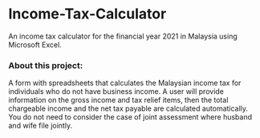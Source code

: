 # Income-Tax-Calculator

An income tax calculator for the financial year 2021 in Malaysia using Microsoft Excel.

### About this project:
A form with spreadsheets that calculates the Malaysian income tax for individuals who do not have business income.
A user will provide information on the gross income and tax relief items, then the total chargeable income and the net tax
payable are calculated automatically. You do not need to consider the case of joint assessment where husband and wife
file jointly. 
